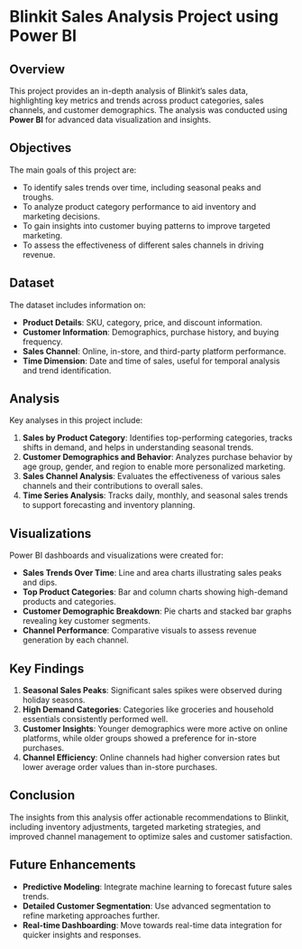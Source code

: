 # Blinkit Sales Analysis Project using Power BI

## Overview

This project provides an in-depth analysis of Blinkit’s sales data, highlighting key metrics and trends across product categories, sales channels, and customer demographics. The analysis was conducted using **Power BI** for advanced data visualization and insights.

## Objectives

The main goals of this project are:

- To identify sales trends over time, including seasonal peaks and troughs.
- To analyze product category performance to aid inventory and marketing decisions.
- To gain insights into customer buying patterns to improve targeted marketing.
- To assess the effectiveness of different sales channels in driving revenue.

## Dataset

The dataset includes information on:

- **Product Details**: SKU, category, price, and discount information.
- **Customer Information**: Demographics, purchase history, and buying frequency.
- **Sales Channel**: Online, in-store, and third-party platform performance.
- **Time Dimension**: Date and time of sales, useful for temporal analysis and trend identification.

## Analysis

Key analyses in this project include:

1. **Sales by Product Category**: Identifies top-performing categories, tracks shifts in demand, and helps in understanding seasonal trends.
2. **Customer Demographics and Behavior**: Analyzes purchase behavior by age group, gender, and region to enable more personalized marketing.
3. **Sales Channel Analysis**: Evaluates the effectiveness of various sales channels and their contributions to overall sales.
4. **Time Series Analysis**: Tracks daily, monthly, and seasonal sales trends to support forecasting and inventory planning.

## Visualizations

Power BI dashboards and visualizations were created for:

- **Sales Trends Over Time**: Line and area charts illustrating sales peaks and dips.
- **Top Product Categories**: Bar and column charts showing high-demand products and categories.
- **Customer Demographic Breakdown**: Pie charts and stacked bar graphs revealing key customer segments.
- **Channel Performance**: Comparative visuals to assess revenue generation by each channel.

## Key Findings

1. **Seasonal Sales Peaks**: Significant sales spikes were observed during holiday seasons.
2. **High Demand Categories**: Categories like groceries and household essentials consistently performed well.
3. **Customer Insights**: Younger demographics were more active on online platforms, while older groups showed a preference for in-store purchases.
4. **Channel Efficiency**: Online channels had higher conversion rates but lower average order values than in-store purchases.

## Conclusion

The insights from this analysis offer actionable recommendations to Blinkit, including inventory adjustments, targeted marketing strategies, and improved channel management to optimize sales and customer satisfaction.

## Future Enhancements

- **Predictive Modeling**: Integrate machine learning to forecast future sales trends.
- **Detailed Customer Segmentation**: Use advanced segmentation to refine marketing approaches further.
- **Real-time Dashboarding**: Move towards real-time data integration for quicker insights and responses.
